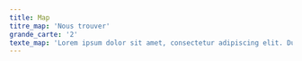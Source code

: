 ```yaml
---
title: Map
titre_map: 'Nous trouver'
grande_carte: '2'
texte_map: 'Lorem ipsum dolor sit amet, consectetur adipiscing elit. Duis luctus nulla eget vulputate malesuada. Praesent ultrices cursus nisi, eu viverra erat mattis sed. Nam tellus elit, bibendum eget cursus vel, ornare ac felis.'
---
```


